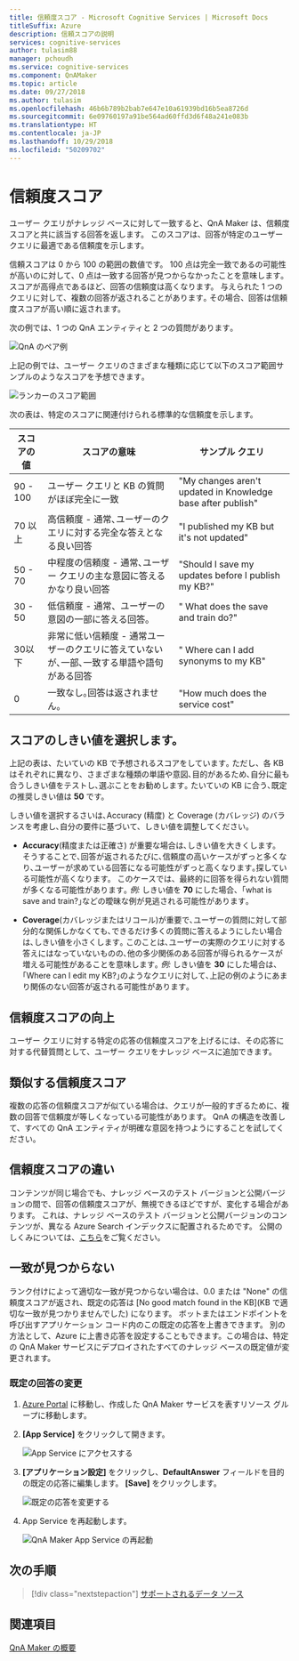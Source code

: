 ```yaml
---
title: 信頼度スコア - Microsoft Cognitive Services | Microsoft Docs
titleSuffix: Azure
description: 信頼スコアの説明
services: cognitive-services
author: tulasim88
manager: pchoudh
ms.service: cognitive-services
ms.component: QnAMaker
ms.topic: article
ms.date: 09/27/2018
ms.author: tulasim
ms.openlocfilehash: 46b6b789b2bab7e647e10a61939bd16b5ea8726d
ms.sourcegitcommit: 6e09760197a91be564ad60ffd3d6f48a241e083b
ms.translationtype: HT
ms.contentlocale: ja-JP
ms.lasthandoff: 10/29/2018
ms.locfileid: "50209702"
---
```

# <a name="confidence-score"></a>信頼度スコア
ユーザー クエリがナレッジ ベースに対して一致すると、QnA Maker は、信頼度スコアと共に該当する回答を返します。 このスコアは、回答が特定のユーザー クエリに最適である信頼度を示します。 

信頼スコアは 0 から 100 の範囲の数値です。 100 点は完全一致であるの可能性が高いのに対して、0 点は一致する回答が見つからなかったことを意味します｡ スコアが高得点であるほど、回答の信頼度は高くなります。 与えられた 1 つのクエリに対して、複数の回答が返されることがあります｡ その場合、回答は信頼度スコアが高い順に返されます。

次の例では、1 つの QnA エンティティと 2 つの質問があります｡ 


![QnA のペア例](../media/qnamaker-concepts-confidencescore/ranker-example-qna.png)

上記の例では、ユーザー クエリのさまざまな種類に応じて以下のスコア範囲サンプルのようなスコアを予想できます｡


![ランカーのスコア範囲](../media/qnamaker-concepts-confidencescore/ranker-score-range.png)


次の表は、特定のスコアに関連付けられる標準的な信頼度を示します。

|スコアの値|スコアの意味|サンプル クエリ|
|--|--|--|
|90 - 100|ユーザー クエリと KB の質問がほぼ完全に一致|"My changes aren't updated in Knowledge base after publish"|
|70 以上|高信頼度 - 通常､ユーザーのクエリに対する完全な答えとなる良い回答|"I published my KB but it's not updated"|
|50 - 70|中程度の信頼度 - 通常､ユーザー クエリの主な意図に答えるかなり良い回答|"Should I save my updates before I publish my KB?"|
|30 - 50|低信頼度 - 通常、ユーザーの意図の一部に答える回答。|" What does the save and train do?"|
|30以下|非常に低い信頼度 - 通常ユーザーのクエリに答えていないが､一部､一致する単語や語句がある回答 |" Where can I add synonyms to my KB"|
|0|一致なし｡回答は返されません。|"How much does the service cost"|

## <a name="choose-a-score-threshold"></a>スコアのしきい値を選択します。
上記の表は、たいていの KB で予想されるスコアをしています｡ ただし、各 KB はそれぞれに異なり、さまざまな種類の単語や意図､目的があるため､自分に最も合うしきい値をテストし､選ぶことをお勧めします｡ たいていの KB に合う､既定の推奨しきい値は **50** です。

しきい値を選択するさいは､Accuracy (精度) と Coverage (カバレッジ) のバランスを考慮し､自分の要件に基づいて、しきい値を調整してください。

- **Accuracy**(精度または正確さ) が重要な場合は､しきい値を大きくします。 そうすることで､回答が返されるたびに､信頼度の高いケースがずっと多くなり､ユーザーが求めている回答になる可能性がずっと高くなります｡探している可能性が高くなります。 このケースでは、最終的に回答を得られない質問が多くなる可能性があります｡ *例:* しきい値を **70** にした場合、｢what is save and train?｣などの曖昧な例が見逃される可能性があります｡

- **Coverage**(カバレッジまたはリコール)が重要で､ユーザーの質問に対して部分的な関係しかなくても､できるだけ多くの質問に答えるようにしたい場合は､しきい値を小さくします｡ このことは､ユーザーの実際のクエリに対する答えにはなっていないものの､他の多少関係のある回答が得られるケースが増える可能性があることを意味します｡ *例:* しきい値を **30** にした場合は、｢Where can I edit my KB?｣のようなクエリに対して､上記の例のようにあまり関係のない回答が返される可能性があります｡


## <a name="improve-confidence-scores"></a>信頼度スコアの向上
ユーザー クエリに対する特定の応答の信頼度スコアを上げるには、その応答に対する代替質問として、ユーザー クエリをナレッジ ベースに追加できます。


## <a name="similar-confidence-scores"></a>類似する信頼度スコア
複数の応答の信頼度スコアが似ている場合は、クエリが一般的すぎるために、複数の回答で信頼度が等しくなっている可能性があります。 QnA の構造を改善して、すべての QnA エンティティが明確な意図を持つようにすることを試してください。


## <a name="confidence-score-differences"></a>信頼度スコアの違い
コンテンツが同じ場合でも、ナレッジ ベースのテスト バージョンと公開バージョンの間で、回答の信頼度スコアが、無視できるほどですが、変化する場合があります。 これは、ナレッジ ベースのテスト バージョンと公開バージョンのコンテンツが、異なる Azure Search インデックスに配置されるためです。
公開のしくみについては、[こちら](../How-To/publish-knowledge-base.md)をご覧ください。


## <a name="no-match-found"></a>一致が見つからない
ランク付けによって適切な一致が見つからない場合は、0.0 または "None" の信頼度スコアが返され、既定の応答は [No good match found in the KB]\(KB で適切な一致が見つかりませんでした\) になります。 ボットまたはエンドポイントを呼び出すアプリケーション コード内のこの既定の応答を上書きできます。 別の方法として、Azure に上書き応答を設定することもできます。この場合は、特定の QnA Maker サービスにデプロイされたすべてのナレッジ ベースの既定値が変更されます。

### <a name="change-default-answer"></a>既定の回答の変更

1. [Azure Portal](https://portal.azure.com) に移動し、作成した QnA Maker サービスを表すリソース グループに移動します。

2. **[App Service]** をクリックして開きます。

    ![App Service にアクセスする](../media/qnamaker-concepts-confidencescore/set-default-response.png)

3. **[アプリケーション設定]** をクリックし、**DefaultAnswer** フィールドを目的の既定の応答に編集します。 **[Save]** をクリックします。

    ![既定の応答を変更する](../media/qnamaker-concepts-confidencescore/change-response.png)

4. App Service を再起動します。

    ![QnA Maker App Service の再起動](../media/qnamaker-faq/qnamaker-appservice-restart.png)


## <a name="next-steps"></a>次の手順
> [!div class="nextstepaction"]
> [サポートされるデータ ソース](./data-sources-supported.md)
## <a name="see-also"></a>関連項目 
[QnA Maker の概要](../Overview/overview.md)
